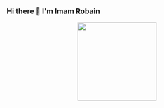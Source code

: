 ### Hi there 👋 I'm Imam Robain

<!--
**ImamRobain/ImamRobain** is a ✨ _special_ ✨ repository because its `README.md` (this file) appears on your GitHub profile.

Here are some ideas to get you started:

- 🔭 I’m currently working on ...
- 🌱 I’m currently learning ...
- 👯 I’m looking to collaborate on ...
- 🤔 I’m looking for help with ...
- 💬 Ask me about ...
- 📫 How to reach me: ...
- 😄 Pronouns: ...
- ⚡ Fun fact: ...
-->

<p align="center">
<!-- <a href="https://github.com/ImamRobain">
  <img height="180em" src="https://github-readme-stats-eight-theta.vercel.app/api?username=ImamRobain&show_icons=true&theme=algolia&include_all_commits=true&count_private=true"/> -->
  <img height="180em" src="https://github-readme-stats-eight-theta.vercel.app/api/top-langs/?username=ImamRobain&layout=compact&langs_count=8&theme=algolia"/>
</a>
</p>
